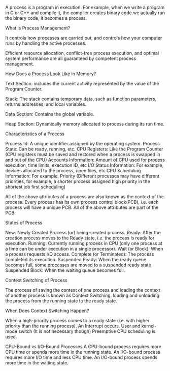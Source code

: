A process is a program in execution. For example, when we write a program in C or C++ and compile it, the compiler creates binary code.we actually run the binary code, it becomes a process.

What is Process Management?

 It controls how processes are carried out, and controls how your computer runs by handling the active processes.

Efficient resource allocation, conflict-free process execution, and optimal system performance are all guaranteed by competent process management.


How Does a Process Look Like in Memory? 

Text Section: includes the current activity represented by the value of the Program Counter. 

Stack: The stack contains temporary data, such as function parameters, returns addresses, and local variables. 

Data Section: Contains the global variable. 

Heap Section: Dynamically memory allocated to process during its run time. 

Characteristics of a Process

Process Id: A unique identifier assigned by the operating system.
Process State: Can be ready, running, etc.
CPU Registers: Like the Program Counter (CPU registers must be saved and restored when a process is swapped in and out of the CPU)
Accounts Information: Amount of CPU used for process execution, time limits, execution ID, etc
I/O Status Information: For example, devices allocated to the process, open files, etc
CPU Scheduling Information: For example, Priority (Different processes may have different priorities, for example, a shorter process assigned high priority in the shortest job first scheduling)

All of the above attributes of a process are also known as the context of the process. Every process has its own process control block(PCB), i.e. each process will have a unique PCB. All of the above attributes are part of the PCB. 

States of Process

New: Newly Created Process (or) being-created process.
Ready: After the creation process moves to the Ready state, i.e. the process is ready for execution.
Running: Currently running process in CPU (only one process at a time can be under execution in a single processor).
Wait (or Block): When a process requests I/O access.
Complete (or Terminated): The process completed its execution.
Suspended Ready: When the ready queue becomes full, some processes are moved to a suspended ready state
Suspended Block: When the waiting queue becomes full.

Context Switching of Process

The process of saving the context of one process and loading the context of another process is known as Context Switching. loading and unloading the process from the running state to the ready state. 

When Does Context Switching Happen? 

When a high-priority process comes to a ready state (i.e. with higher priority than the running process). 
An Interrupt occurs.
User and kernel-mode switch (It is not necessary though) 
Preemptive CPU scheduling is used. 

CPU-Bound vs I/O-Bound Processes
A CPU-bound process requires more CPU time or spends more time in the running state. An I/O-bound process requires more I/O time and less CPU time. An I/O-bound process spends more time in the waiting state. 






